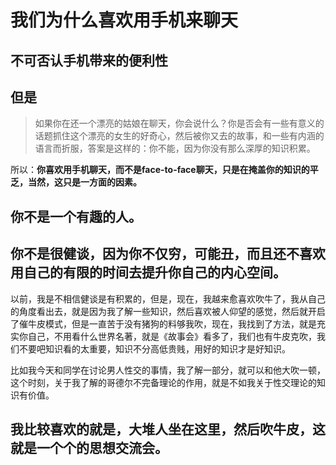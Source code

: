 # 我们为什么喜欢用手机来聊天

## 不可否认手机带来的便利性

## 但是

> 如果你在还一个漂亮的姑娘在聊天，你会说什么？你是否会有一些有意义的话题抓住这个漂亮的女生的好奇心，然后被你又去的故事，和一些有内涵的语言而折服，答案是这样的：你不能，因为你没有那么深厚的知识积累。

所以：**你喜欢用手机聊天，而不是face-to-face聊天，只是在掩盖你的知识的平乏，当然，这只是一方面的因素。**

## 你不是一个有趣的人。

## 你不是很健谈，因为你不仅穷，可能丑，而且还不喜欢用自己的有限的时间去提升你自己的内心空间。

 以前，我是不相信健谈是有积累的，但是，现在，我越来愈喜欢吹牛了，我从自己的角度看出去，就是因为我了解一些知识，然后喜欢被人仰望的感觉，然后就开启了催牛皮模式，但是一直苦于没有猪狗的料够我吹，现在，我找到了方法，就是充实你自己，不用看什么世界名著，就是《故事会》看多了，我们也有牛皮克吹，我们不要吧知识看的太重要，知识不分高低贵贱，用好的知识才是好知识。
 
 比如我今天和同学在讨论男人性交的事情，我了解一部分，就可以和他大吹一顿，这个时刻，关于我了解的哥德尔不完备理论的作用，就是不如我关于性交理论的知识有价值。
 
## 我比较喜欢的就是，大堆人坐在这里，然后吹牛皮，这就是一个个的思想交流会。

